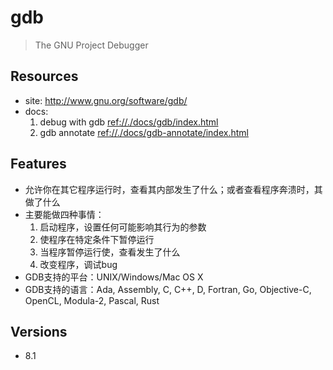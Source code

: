 # gdb

> The GNU Project Debugger

## Resources

* site: <http://www.gnu.org/software/gdb/>
* docs: 
    1. debug with gdb <ref://./docs/gdb/index.html>
    2. gdb annotate <ref://./docs/gdb-annotate/index.html>


## Features

* 允许你在其它程序运行时，查看其内部发生了什么；或者查看程序奔溃时，其做了什么
* 主要能做四种事情：
    1. 启动程序，设置任何可能影响其行为的参数
    2. 使程序在特定条件下暂停运行
    3. 当程序暂停运行使，查看发生了什么 
    4. 改变程序，调试bug
* GDB支持的平台：UNIX/Windows/Mac OS X
* GDB支持的语言：Ada, Assembly, C, C++, D, Fortran, Go, Objective-C, OpenCL, Modula-2, Pascal, Rust


## Versions

* 8.1
